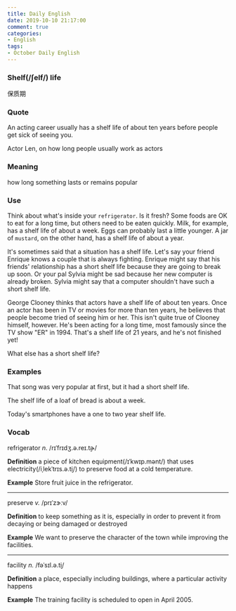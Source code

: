 ```yaml
---
title: Daily English
date: 2019-10-10 21:17:00
comment: true
categories:
- English
tags:
- October Daily English
---
```


### Shelf(/ʃelf/) life 
保质期

### Quote
An acting career usually has a shelf life of about ten years before people get sick of seeing you.

Actor Len, on how long people usually work as actors

### Meaning
how long something lasts or remains popular

### Use
Think about what's inside your `refrigerator`. Is it fresh? Some foods are OK to eat for a long time, but others need to be eaten quickly. Milk, for example, has a shelf life of about a week. Eggs can probably last a little younger. A jar of `mustard`, on the other hand, has a shelf life of about a year.

It's sometimes said that a situation has a shelf life. Let's say your friend Enrique knows a couple that is always fighting. Enrique might say that his friends' relationship has a short shelf life because they are going to break up soon. Or your pal Sylvia might be sad because her new computer is already broken. Sylvia might say that a computer shouldn't have such a short shelf life.

George Clooney thinks that actors have a shelf life of about ten years. Once an actor has been in TV or movies for more than ten years, he believes that people become tried of seeing him or her. This isn't quite true of Clooney himself, however. He's been acting for a long time, most famously since the TV show "ER" in 1994. That's a shelf life of 21 years, and he's not finished yet!

What else has a short shelf life?

### Examples
That song was very popular at first, but it had a short shelf life.

The shelf life of a loaf of bread is about a week.

Today's smartphones have a one to two year shelf life.

### Vocab

refrigerator *n.*  /rɪˈfrɪdʒ.ə.reɪ.t̬ɚ/

**Definition**
a piece of kitchen equipment(/ɪˈkwɪp.mənt/) that uses electricity(/iˌlekˈtrɪs.ə.t̬i/) to preserve food at a cold temperature.

**Example**
Store fruit juice in the refrigerator.

---

preserve *v.*  /prɪˈzɝːv/

**Definition**
to keep something as it is, especially in order to prevent it from decaying or being damaged or destroyed

**Example**
We want to preserve the character of the town while improving the facilities.

---

facility *n.* /fəˈsɪl.ə.t̬i/

**Definition**
a place, especially including buildings, where a particular activity happens

**Example**
The training facility is scheduled to open in April 2005.